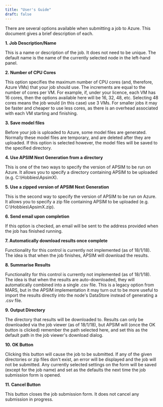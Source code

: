 ```yaml
---
title: "User's Guide"
draft: false
---
```


There are several options available when submitting a job to Azure. This document gives a brief description of each.

**1. Job Description/Name**

This is a name or description of the job. It does not need to be unique. The default name is the name of the currently selected node in the left-hand panel.


**2. Number of CPU Cores**

This option specifies the maximum number of CPU cores (and, therefore, Azure VMs) that your job should use. The increments are equal to the number of cores per VM. 
For example, if, under your licence, each VM has 16 cores, then the options available here will be 16, 32, 48, etc. Selecting 48 cores means the job would (in this case) use 3 VMs.
For smaller jobs it may be faster and cheaper to use less cores, as there is an overhead associated with each VM starting and finishing. 


**3. Save model files**

Before your job is uploaded to Azure, some model files are generated. Normally these model files are temporary, and are deleted after they are uploaded. If this option is selected however, the model files will be saved to the specified directory.


**4. Use APSIM Next Generation from a directory**

This is one of the two ways to specify the version of APSIM to be run on Azure. It allows you to specify a directory containing APSIM to be uploaded (e.g. C:\Hobbies\ApsimX).


**5. Use a zipped version of APSIM Next Generation**

This is the second way to specify the version of APSIM to be run on Azure. It allows you to specify a zip file containing APSIM to be uploaded (e.g. C:\Hobbies\ApsimX.zip).


**6. Send email upon completion**

If this option is checked, an email will be sent to the address provided when the job has finished running.


**7. Automatically download results once complete**

Functionality for this control is currently not implemented (as of 18/1/18). The idea is that when the job finishes, APSIM will download the results.


**8. Summarise Results**

Functionality for this control is currently not implemented (as of 18/1/18). The idea is that when the results are auto-downloaded, they will automatically combined into a single .csv file. This is a legacy option from MARS, but in the APSIM implementation it may turn out to be more useful to import the results directly into the node's DataStore instead of generating a .csv file.


**9. Output Directory**

The directory that results will be downloaded to. Results can only be downloaded via the job viewer (as of 18/1/18), but APSIM will (once the OK button is clicked) remember the path selected here, and set this as the default path in the job viewer's download dialog. 


**10. OK Button**

Clicking this button will cause the job to be submitted. If any of the given directories or zip files don't exist, an error will be displayed and the job will not be submitted. Any currently selected settings on the form will be saved (except for the job name) and set as the defaults the next time the job submission form is opened. 


**11. Cancel Button**

This button closes the job submission form. It does not cancel any submission in progress. 